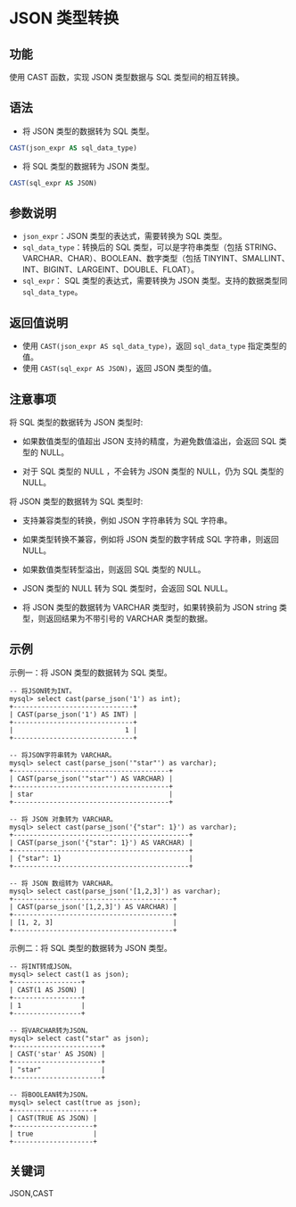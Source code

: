 # JSON 类型转换

## 功能

使用 CAST 函数，实现 JSON 类型数据与 SQL 类型间的相互转换。

## 语法

- 将 JSON 类型的数据转为 SQL 类型。

```sql
CAST(json_expr AS sql_data_type)
```

- 将 SQL 类型的数据转为 JSON 类型。

```sql
CAST(sql_expr AS JSON)
```

## 参数说明

- `json_expr`：JSON 类型的表达式，需要转换为 SQL 类型。
- `sql_data_type`：转换后的 SQL 类型，可以是字符串类型（包括 STRING、VARCHAR、CHAR）、BOOLEAN、数字类型（包括 TINYINT、SMALLINT、INT、BIGINT、LARGEINT、DOUBLE、FLOAT）。
- `sql_expr`： SQL 类型的表达式，需要转换为 JSON 类型。支持的数据类型同 `sql_data_type`。

## 返回值说明

- 使用 `CAST(json_expr AS sql_data_type)`，返回 `sql_data_type` 指定类型的值。
- 使用 `CAST(sql_expr AS JSON)`，返回 JSON 类型的值。

## 注意事项

将 SQL 类型的数据转为 JSON 类型时:

- 如果数值类型的值超出 JSON 支持的精度，为避免数值溢出，会返回 SQL 类型的 NULL。

- 对于 SQL 类型的 NULL ，不会转为 JSON 类型的 NULL，仍为 SQL 类型的 NULL。

将 JSON 类型的数据转为 SQL 类型时:

- 支持兼容类型的转换，例如 JSON 字符串转为 SQL 字符串。

- 如果类型转换不兼容，例如将 JSON 类型的数字转成 SQL 字符串，则返回 NULL。

- 如果数值类型转型溢出，则返回 SQL 类型的 NULL。

- JSON 类型的 NULL 转为 SQL 类型时，会返回 SQL NULL。

- 将 JSON 类型的数据转为 VARCHAR 类型时，如果转换前为 JSON string 类型，则返回结果为不带引号的 VARCHAR 类型的数据。

## 示例

示例一：将 JSON 类型的数据转为 SQL 类型。

```Plain Text
-- 将JSON转为INT。
mysql> select cast(parse_json('1') as int);
+------------------------------+
| CAST(parse_json('1') AS INT) |
+------------------------------+
|                            1 |
+------------------------------+

-- 将JSON字符串转为 VARCHAR。
mysql> select cast(parse_json('"star"') as varchar);
+---------------------------------------+
| CAST(parse_json('"star"') AS VARCHAR) |
+---------------------------------------+
| star                                  |
+---------------------------------------+

-- 将 JSON 对象转为 VARCHAR。
mysql> select cast(parse_json('{"star": 1}') as varchar);
+--------------------------------------------+
| CAST(parse_json('{"star": 1}') AS VARCHAR) |
+--------------------------------------------+
| {"star": 1}                                |
+--------------------------------------------+

-- 将 JSON 数组转为 VARCHAR。
mysql> select cast(parse_json('[1,2,3]') as varchar);
+----------------------------------------+
| CAST(parse_json('[1,2,3]') AS VARCHAR) |
+----------------------------------------+
| [1, 2, 3]                              |
+----------------------------------------+
```

示例二：将 SQL 类型的数据转为 JSON 类型。

```Plain Text
-- 将INT转成JSON。
mysql> select cast(1 as json);
+-----------------+
| CAST(1 AS JSON) |
+-----------------+
| 1               |
+-----------------+

-- 将VARCHAR转为JSON。
mysql> select cast("star" as json);
+----------------------+
| CAST('star' AS JSON) |
+----------------------+
| "star"               |
+----------------------+

-- 将BOOLEAN转为JSON。
mysql> select cast(true as json);
+--------------------+
| CAST(TRUE AS JSON) |
+--------------------+
| true               |
+--------------------+
```

## 关键词

JSON,CAST
